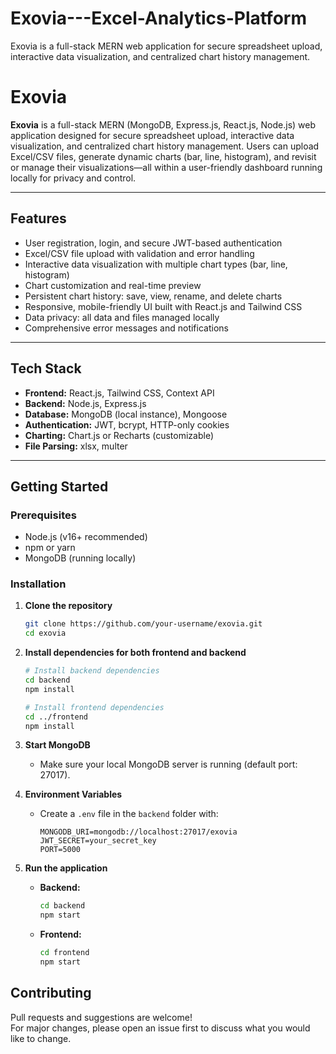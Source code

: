 # Exovia---Excel-Analytics-Platform
Exovia is a full-stack MERN web application for secure spreadsheet upload, interactive data visualization, and centralized chart history management.

# Exovia

**Exovia** is a full-stack MERN (MongoDB, Express.js, React.js, Node.js) web application designed for secure spreadsheet upload, interactive data visualization, and centralized chart history management. Users can upload Excel/CSV files, generate dynamic charts (bar, line, histogram), and revisit or manage their visualizations—all within a user-friendly dashboard running locally for privacy and control.

---

## Features

- User registration, login, and secure JWT-based authentication
- Excel/CSV file upload with validation and error handling
- Interactive data visualization with multiple chart types (bar, line, histogram)
- Chart customization and real-time preview
- Persistent chart history: save, view, rename, and delete charts
- Responsive, mobile-friendly UI built with React.js and Tailwind CSS
- Data privacy: all data and files managed locally
- Comprehensive error messages and notifications

---

## Tech Stack

- **Frontend:** React.js, Tailwind CSS, Context API
- **Backend:** Node.js, Express.js
- **Database:** MongoDB (local instance), Mongoose
- **Authentication:** JWT, bcrypt, HTTP-only cookies
- **Charting:** Chart.js or Recharts (customizable)
- **File Parsing:** xlsx, multer

---

## Getting Started

### Prerequisites

- Node.js (v16+ recommended)
- npm or yarn
- MongoDB (running locally)

### Installation

1. **Clone the repository**
    ```bash
    git clone https://github.com/your-username/exovia.git
    cd exovia
    ```

2. **Install dependencies for both frontend and backend**
    ```bash
    # Install backend dependencies
    cd backend
    npm install

    # Install frontend dependencies
    cd ../frontend
    npm install
    ```

3. **Start MongoDB**
    - Make sure your local MongoDB server is running (default port: 27017).

4. **Environment Variables**

    - Create a `.env` file in the `backend` folder with:
      ```
      MONGODB_URI=mongodb://localhost:27017/exovia
      JWT_SECRET=your_secret_key
      PORT=5000
      ```

5. **Run the application**

    - **Backend:**
      ```bash
      cd backend
      npm start
      ```

    - **Frontend:**
      ```bash
      cd frontend
      npm start
      ```

## Contributing

Pull requests and suggestions are welcome!  
For major changes, please open an issue first to discuss what you would like to change.





